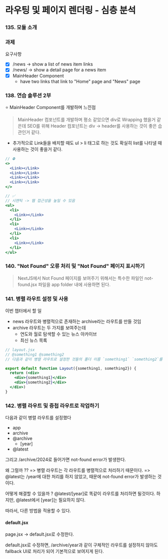 # 라우팅 및 페이지 렌더링 - 심층 분석
### 135. 모듈 소개
### 과제

요구사항
- [X] /news -> show a list of news item links
- [X] /news/<id> -> show a detail page for a news item
- [X] MainHeader Component
  - have two links that link to "Home" page and "News" page

### 138. 연습 솔루션 2부

⭐️ MainHeader Component를 개발하며 느낀점
> MainHeader 컴포넌트를 개발하며 평소 같았으면 div로 Wrapping 했을거 같은데
> SEO를 위해 Header 컴포넌트는 div -> header를 사용하는 것이 좋은 습관인거 같다.

+ 추가적으로 Link들을 배치할 때도 ul > li 태그로 하는 것도 확실히 list를 나타낼 때 사용하는 것이 좋을거 같다.

```jsx
// ⛔️
<>
  <Link></Link>
  <Link></Link>
  <Link></Link>
  <Link></Link>
</>

// ✅
// 시멘틱 -> 웹 접근성을 높일 수 있음
<ul>
  <li>
    <Link></Link>
  </li>
  <li>
    <Link></Link>
  </li>
  <li>
    <Link></Link>
  </li>
</ul>
```

### 140. "Not Found" 오류 처리 및 "Not Found" 페이지 표시하기

> NextJS에서 Not Found 페이지를 보여주기 위해서는 특수한 파일인 not-found.jsx 파일을 app folder 내에 사용하면 된다.

### 141. 병렬 라우트 설정 및 사용

이번 챕터에서 할 일
- news 라우트와 병렬적으로 존재하는 archive라는 라우트를 만들 것임
- archive 라우트는 두 가지를 보여주는데
  - 연도와 월로 탐색할 수 있는 뉴스 아카이브
  - 최신 뉴스 목록

```jsx
// layout.jsx
// @something1 @something2
// 다음과 같이 병렬 라우트로 설정한 것들의 폴더 이름 `something1` `something2`를 인자로 받을 수 있음

export default function Layout({something1, something2}) {
  return (<div>
    <div>{something1}</div>
    <div>{something2}</div>
  </div>)
}
```

### 142. 병렬 라우트 및 중첩 라우트로 작업하기

다음과 같이 병렬 라우트를 설정했다
- app
 - archive
  - @archive
    - [year]
  - @latest

그리고 /archive/2024로 들어가면 not-found error가 발생한다.

왜 그럴까 ??
=> 병렬 라우트는 각 라우트를 병렬적으로 처리하기 때문이다.
=> @latest는 /year에 대한 처리를 하지 않았고, 때문에 not-found error가 발생하는 것이다.

어떻게 해결할 수 있을까 ?
@latest/[year]로 똑같이 라우트를 처리하면 될것이다.
하지만, @latest에서 [year]는 필요하지 않다.

따라서, 다른 방법을 적용할 수 있다.

#### default.jsx
page.jsx -> default.jsx로 수정한다.

default.jsx로 수정하면, /archive/year과 같이 구체적인 라우트를 설정하지 않아도 fallback UI로 처리가 되어 기본적으로 보여지게 된다.

